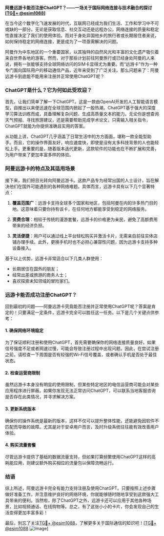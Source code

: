**阿曼远游卡能否注册ChatGPT？——一场关于国际网络连接与技术融合的探讨[[TG💪+ @esim1088](https://t.me/s/esim1088)]**

在当今这个数字化飞速发展的时代，互联网已经成为我们生活、工作和学习中不可或缺的一部分。无论是获取信息、社交互动还是远程办公，网络连接的质量和稳定性直接决定了我们的使用体验。而对于身处异国他乡的旅行者或长期居住者来说，如何保持稳定的网络连接，更是成为了一项亟需解决的问题。

阿曼作为中东地区的一个重要国家，以其独特的自然风光和丰富的文化遗产吸引着来自世界各地的游客。然而，对于那些计划前往阿曼旅行或已经身处阿曼的人来说，拥有一张能够支持全球网络访问的SIM卡显得尤为重要。而“远游卡”作为一种专门面向国际用户的移动通信产品，近年来受到了广泛关注。那么问题来了：阿曼远游卡到底能不能用来注册并正常使用ChatGPT呢？

### ChatGPT是什么？它为何如此受欢迎？

首先，让我们简单了解一下ChatGPT。这是一款由OpenAI开发的人工智能语言模型，自推出以来便迅速在全球范围内掀起了一股热潮。ChatGPT基于强大的深度学习算法训练而成，具备理解复杂问题、生成高质量文本的能力。无论你是想查询天气预报、寻找旅游建议，还是需要帮助完成学术论文，只需输入相关指令，ChatGPT就能为你提供准确且实用的答案。

从功能上讲，ChatGPT几乎涵盖了日常生活中的方方面面，堪称一款全能型助手。而且，它的操作界面友好，响应速度快，即使是没有太多科技背景的人也能轻松上手。更重要的是，随着版本迭代更新，这款软件的功能也在不断扩展和完善，为用户带来了更加丰富多样的体验。

### 阿曼远游卡的特点及其适用场景

接下来，我们把目光转向阿曼远游卡。这款产品专为经常出国的人士设计，旨在解决他们在国外可能遇到的各种网络难题。具体而言，远游卡具有以下几个显著特点：

1. **覆盖范围广**：远游卡支持全球多个国家和地区，包括阿曼在内的许多热门目的地。这意味着只要你持有该卡，在任何地方都能享受到稳定的网络服务。
   
2. **资费合理**：相较于传统的漫游套餐，远游卡的价格更为亲民，避免了高额费用带来的经济负担。
   
3. **灵活便捷**：用户可以通过线上平台轻松购买并激活卡片，无需亲自前往实体店铺办理手续。此外，更换手机时也不必担心兼容性问题，因为远游卡支持多种设备接入。

基于以上优势，远游卡非常适合以下几类人群使用：
- 长期居住在国外的朋友；
- 经常出差或旅游的商务人士；
- 喜欢探索未知领域的冒险家们。

### 远游卡能否成功注册ChatGPT？

回到最初的问题——阿曼远游卡究竟能否注册并正常使用ChatGPT呢？答案是肯定的！只要满足一定条件，远游卡完全可以胜任这一任务。以下是几个关键点供参考：

#### 1. 确保网络环境稳定
为了保证顺利注册和使用ChatGPT，首先需要确保你的网络连接质量良好。如果信号强度不足或者网速过慢，可能会导致注册过程中出现问题。因此，在尝试注册之前，请检查一下周围是否有较强的Wi-Fi信号覆盖，或者确认手机是否处于最佳状态。

#### 2. 检查运营商限制
虽然远游卡本身没有明显的使用限制，但某些特定地区的电信运营商可能会对某些应用程序进行屏蔽。如果你发现无法正常访问ChatGPT，可以联系当地客服咨询是否存在此类情况，并寻求解决方案。

#### 3. 更新系统版本
确保你的操作系统是最新的版本，这样不仅可以提升整体性能，还能避免因软件不匹配而导致的故障。尤其是对于安卓用户而言，及时升级系统往往能有效改善用户体验。

#### 4. 购买流量套餐
尽管远游卡提供了基础的数据流量支持，但如果打算频繁使用ChatGPT这样的高耗能应用，则建议额外购买相应的流量包以保障流畅运行。

### 结语

综上所述，阿曼远游卡完全有能力支持注册及使用ChatGPT。只要按照上述步骤做好准备工作，并注意维护良好的网络环境，你就能够随时随地享受到这款强大工具带来的便利。当然啦，除了ChatGPT之外，远游卡还可以应用于其他各种场景，比如视频通话、在线购物等。总之，有了这张小小的卡片，你会发现自己的生活变得更加丰富多彩！

最后，别忘了关注[TG💪+ @esim1088](https://t.me/s/esim1088)，了解更多关于国际通信的知识吧！[[TG💪+ @esim1088](https://t.me/s/esim1088) ![Image](https://i.postimg.cc/4NQfJmqS/Snipaste-2025-05-13-00-14-12.png)]
